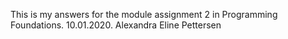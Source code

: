 This is my answers for the module assignment 2 in Programming Foundations. 10.01.2020. Alexandra Eline Pettersen